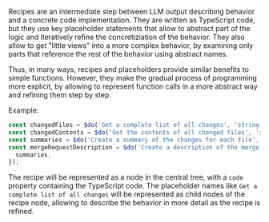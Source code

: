 Recipes are an intermediate step between LLM output describing behavior and a concrete code implementation. They are written as TypeScript code, but they use key placeholder statements that allow to abstract part of the logic and iteratively refine the concretiziation of the behavior. They also allow to get "little views" into a more complex behavior, by examining only parts that reference the rest of the behavior using abstract names.

Thus, in many ways, recipes and placeholders provide similar benefits to simple functions. However, they make the gradual process of programming more explicit, by allowing to represent function calls in a more abstract way and refining them step by step.

Example:

```typescript
const changedFiles = $do('Get a complete list of all changes', 'string[]');
const changedContents = $do('Get the contents of all changed files', 'string[]', { changedFiles });
const summaries = $do('Create a summary of the changes for each file', 'string[]', { changedContents });
const mergeRequestDescription = $do('Create a description of the merge request based on all the summaries', 'string', {
  summaries,
});
```

The recipe will be represented as a node in the central tree, with a `code` property containing the TypeScript code. The placeholder names like `Get a complete list of all changes` will be represented as child nodes of the recipe node, allowing to describe the behavior in more detail as the recipe is refined.
